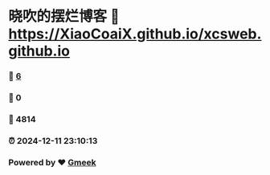 # 晓吹的摆烂博客 :link: https://XiaoCoaiX.github.io/xcsweb.github.io 
### :page_facing_up: [6](https://XiaoCoaiX.github.io/xcsweb.github.io/tag.html) 
### :speech_balloon: 0 
### :hibiscus: 4814 
### :alarm_clock: 2024-12-11 23:10:13 
### Powered by :heart: [Gmeek](https://github.com/Meekdai/Gmeek)
